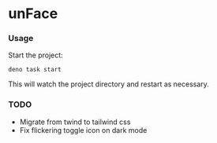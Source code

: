 # unFace

### Usage

Start the project:

```
deno task start
```

This will watch the project directory and restart as necessary.

### TODO

- Migrate from twind to tailwind css
- Fix flickering toggle icon on dark mode
